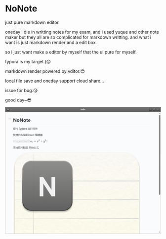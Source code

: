 # NoNote

just pure markdown editor.

oneday i die in writting notes for my exam, and i used yuque and other note maker but they all are so complicated for markdown writting. and what i want is just markdown render and a edit box.

so i just want make a editor by myself that the ui pure for myself.

typora is my target.(😊

markdown render powered by vditor.😍

local file save and oneday support cloud share...

issue for bug.😘

good day~😎

![](https://github.com/TSIOJeft/NoNote/blob/main/screenshot/1.png)

